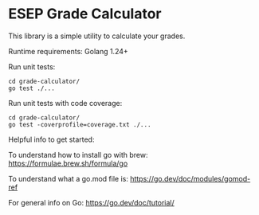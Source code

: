 # ESEP Grade Calculator

This library is a simple utility to calculate your grades.

Runtime requirements:
Golang 1.24+

Run unit tests:
```
cd grade-calculator/
go test ./...
```

Run unit tests with code coverage:
```
cd grade-calculator/
go test -coverprofile=coverage.txt ./...
```

Helpful info to get started:

To understand how to install go with brew: https://formulae.brew.sh/formula/go

To understand what a go.mod file is: https://go.dev/doc/modules/gomod-ref

For general info on Go: https://go.dev/doc/tutorial/
